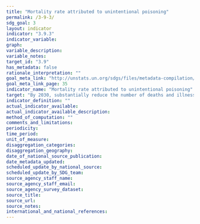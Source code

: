 ```yaml
---
title: "Mortality rate attributed to unintentional poisoning"
permalink: /3-9-3/
sdg_goal: 3
layout: indicator
indicator: "3.9.3"
indicator_variable: 
graph: 
variable_description: 
variable_notes: 
target_id: "3.9"
has_metadata: false
rationale_interpretation: ""
goal_meta_link: "http://unstats.un.org/sdgs/files/metadata-compilation/Metadata-Goal-3.pdf"
goal_meta_link_page: 35
indicator_name: "Mortality rate attributed to unintentional poisoning"
target: "By 2030, substantially reduce the number of deaths and illnesses from hazardous chemicals and air, water and soil pollution and contamination."
indicator_definition: ""
actual_indicator_available: 
actual_indicator_available_description: 
method_of_computation: ""
comments_and_limitations: 
periodicity: 
time_period: 
unit_of_measure: 
disaggregation_categories: 
disaggregation_geography: 
date_of_national_source_publication: 
date_metadata_updated: 
scheduled_update_by_national_source: 
scheduled_update_by_SDG_team: 
source_agency_staff_name: 
source_agency_staff_email: 
source_agency_survey_dataset: 
source_title: 
source_url: 
source_notes: 
international_and_national_references: 
---
```


